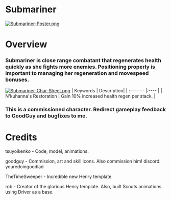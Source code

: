 # Submariner

[![Submariner-Poster.png](https://i.postimg.cc/QxC1VtGS/Submariner-Poster.png)](https://postimg.cc/RNrNDv0n)

# Overview
### Submariner is close range combatant that regenerates health quickly as she fights more enemies. Positioning properly is important to managing her regeneration and movespeed bonuses.

[![Submariner-Char-Sheet.png](https://i.postimg.cc/kg9VKXLk/Submariner-Char-Sheet.png)](https://postimg.cc/kB1Xd9Jc)
| Keywords | Description|
| :------- |:---- |
| N'kuhanna's Restoration | Gain 10% increased health regen per stack. |

### This is a commissioned character. Redirect gameplay feedback to GoodGuy and bugfixes to me.
 
# Credits

tsuyoikenko - Code, model, animations.

goodguy - Commission, art and skill icons. Also commission him! discord: youredoingoodlad

TheTimeSweeper - Incredible new Henry template.

rob - Creator of the glorious Henry template. Also, built Scouts animations using Driver as a base.
